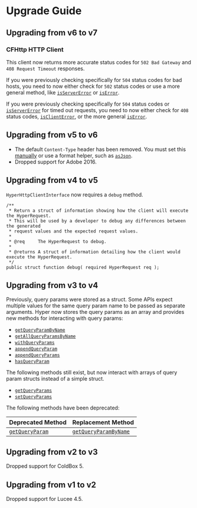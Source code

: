 # Upgrade Guide

## Upgrading from v6 to v7

### CFHttp HTTP Client

This client now returns more accurate status codes for `502 Bad Gateway` and `408 Request Timeout` responses.

If you were previously checking specifically for `504` status codes for bad hosts, you need to now either check for `502` status codes or use a more general method, like [`isServerError`](making-requests/hyperresponse.md#isservererror) or [`isError`](making-requests/hyperresponse.md#iserror).

If you were previously checking specifically for `504` status codes or [`isServerError`](making-requests/hyperresponse.md#isservererror) for timed out requests, you need to now either check for `408` status codes, [`isClientError`](making-requests/hyperresponse.md#isclienterror), or the more general [`isError`](making-requests/hyperresponse.md#iserror).

## Upgrading from v5 to v6

* The default `Content-Type` header has been removed. You must set this [manually](making-requests/hyperrequest.md#setcontenttype) or use a format helper, such as [`asJson`](making-requests/hyperrequest.md#asjson).
* Dropped support for Adobe 2016.

## Upgrading from v4 to v5

`HyperHttpClientInterface` now requires a `debug` method.

```cfscript
/**
 * Return a struct of information showing how the client will execute the HyperRequest.
 * This will be used by a developer to debug any differences between the generated
 * request values and the expected request values.
 *
 * @req     The HyperRequest to debug.
 *
 * @returns A struct of information detailing how the client would execute the HyperRequest.
 */
public struct function debug( required HyperRequest req );
```

## Upgrading from v3 to v4

Previously, query params were stored as a struct.  Some APIs expect multiple values for the same query param name to be passed as separate arguments.  Hyper now stores the query params as an array and provides new methods for interacting with query params:

* [`getQueryParamByName`](making-requests/hyperrequest.md#getqueryparambyname)
* [`getAllQueryParamsByName`](making-requests/hyperrequest.md#getallqueryparamsbyname)
* [`withQueryParams`](making-requests/hyperrequest.md#withqueryparams)
* [`appendQueryParam`](making-requests/hyperrequest.md#appendqueryparam)
* [`appendQueryParams`](making-requests/hyperrequest.md#appendqueryparams)
* [`hasQueryParam`](making-requests/hyperrequest.md#hasqueryparam)

The following methods still exist, but now interact with arrays of query param structs instead of a simple struct.

* [`getQueryParams`](making-requests/hyperrequest.md#getqueryparams)
* [`setQueryParams`](making-requests/hyperrequest.md#setqueryparams)

The following methods have been deprecated:

| Deprecated Method                                                | Replacement Method                                                           |
| ---------------------------------------------------------------- | ---------------------------------------------------------------------------- |
| [`getQueryParam`](making-requests/hyperrequest.md#getqueryparam) | [`getQueryParamByName`](making-requests/hyperrequest.md#getqueryparambyname) |

## Upgrading from v2 to v3

Dropped support for ColdBox 5.

## Upgrading from v1 to v2

Dropped support for Lucee 4.5.

